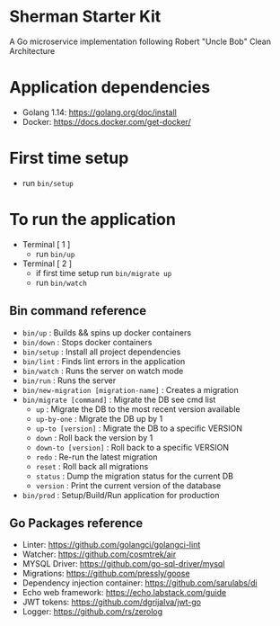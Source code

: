 # Sherman Starter Kit
A Go microservice implementation following Robert "Uncle Bob" Clean Architecture

# Application dependencies
- Golang 1.14: https://golang.org/doc/install
- Docker: https://docs.docker.com/get-docker/

# First time setup
- run ```bin/setup```

# To run the application
- Terminal [ 1 ]
    - run ```bin/up```
- Terminal [ 2 ]
    - if first time setup run ```bin/migrate up```
    - run ```bin/watch```
    
## Bin command reference
- ```bin/up```                              : Builds && spins up docker containers  
- ```bin/down```                            : Stops docker containers
- ```bin/setup```                           : Install all project dependencies
- ```bin/lint```                            : Finds lint errors in the application
- ```bin/watch```                           : Runs the server on watch mode
- ```bin/run```                             : Runs the server
- ```bin/new-migration [migration-name]```  : Creates a migration
- ```bin/migrate [command]```               : Migrate the DB see cmd list
    - ```up```                          : Migrate the DB to the most recent version available
    - ```up-by-one```                   : Migrate the DB up by 1
    - ```up-to [version]```             : Migrate the DB to a specific VERSION
    - ```down```                        : Roll back the version by 1
    - ```down-to [version]```           : Roll back to a specific VERSION
    - ```redo```                        : Re-run the latest migration
    - ```reset```                       : Roll back all migrations
    - ```status```                      : Dump the migration status for the current DB
    - ```version```                     : Print the current version of the database
- ```bin/prod```                            : Setup/Build/Run application for production

## Go Packages reference
- Linter: https://github.com/golangci/golangci-lint
- Watcher: https://github.com/cosmtrek/air
- MYSQL Driver: https://github.com/go-sql-driver/mysql
- Migrations: https://github.com/pressly/goose
- Dependency injection container: https://github.com/sarulabs/di
- Echo web framework: https://echo.labstack.com/guide
- JWT tokens: https://github.com/dgrijalva/jwt-go
- Logger: https://github.com/rs/zerolog
